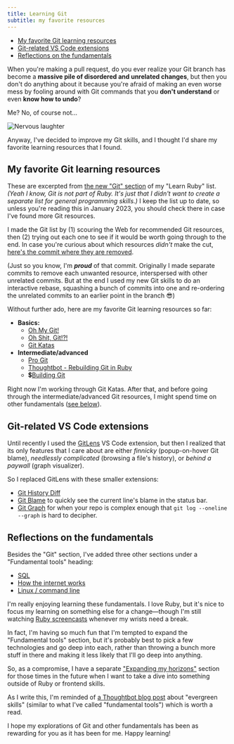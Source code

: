 ```yaml
---
title: Learning Git
subtitle: my favorite resources
---
```


- [My favorite Git learning resources](#my-favorite-git-learning-resources)
- [Git-related VS Code extensions](#git-related-vs-code-extensions)
- [Reflections on the fundamentals](#reflections-on-the-fundamentals)

When you're making a pull request, do you ever realize your Git branch has become a **massive pile of disordered and unrelated changes**, but then you don't do anything about it because you're afraid of making an even worse mess by fooling around with Git commands that you **don't understand** or even **know how to undo**?

Me? No, of course not…

![Nervous laughter](/images/memes/nervous-laugh.gif)

Anyway, I've decided to improve my Git skills, and I thought I'd share my favorite learning resources that I found.

## My favorite Git learning resources

These are excerpted from [the new "Git" section](https://github.com/fpsvogel/learn-ruby#git) of my "Learn Ruby" list. *(Yeah I know, Git is not part of Ruby. It's just that I didn't want to create a separate list for general programming skills.)* I keep the list up to date, so unless you're reading this in January 2023, you should check there in case I've found more Git resources.

I made the Git list by (1) scouring the Web for recommended Git resources, then (2) trying out each one to see if it would be worth going through to the end. In case you're curious about which resources *didn't* make the cut, [here's the commit where they are removed](https://github.com/fpsvogel/learn-ruby/commit/adc0385717160935bf233f98fc7e9686b023e283).

(Just so you know, I'm ***proud*** of that commit. Originally I made separate commits to remove each unwanted resource, interspersed with other unrelated commits. But at the end I used my new Git skills to do an interactive rebase, squashing a bunch of commits into one and re-ordering the unrelated commits to an earlier point in the branch 😎)

Without further ado, here are my favorite Git learning resources so far:

- **Basics:**
  - [Oh My Git!](https://ohmygit.org/)
  - [Oh Shit, Git!?!](https://ohshitgit.com/)
  - [Git Katas](https://github.com/eficode-academy/git-katas)
- **Intermediate/advanced**
  - [Pro Git](https://git-scm.com/book)
  - [Thoughtbot - Rebuilding Git in Ruby](https://thoughtbot.com/blog/rebuilding-git-in-ruby)
  - 💲[Building Git](https://shop.jcoglan.com/building-git)

Right now I'm working through Git Katas. After that, and before going through the intermediate/advanced Git resources, I might spend time on other fundamentals ([see below](#reflections-on-the-fundamentals)).

## Git-related VS Code extensions

Until recently I used the [GitLens](https://marketplace.visualstudio.com/items?itemName=eamodio.gitlens) VS Code extension, but then I realized that its only features that I care about are either *finnicky* (popup-on-hover Git blame), *needlessly complicated* (browsing a file's history), or *behind a paywall* (graph visualizer).

So I replaced GitLens with these smaller extensions:

- [Git History Diff](https://marketplace.visualstudio.com/items?itemName=huizhou.githd)
- [Git Blame](https://marketplace.visualstudio.com/items?itemName=waderyan.gitblame) to quickly see the current line's blame in the status bar.
- [Git Graph](https://marketplace.visualstudio.com/items?itemName=mhutchie.git-graph) for when your repo is complex enough that `git log --oneline --graph` is hard to decipher.

## Reflections on the fundamentals

Besides the "Git" section, I've added three other sections under a "Fundamental tools" heading:

- [SQL](https://github.com/fpsvogel/learn-ruby#sql)
- [How the internet works](https://github.com/fpsvogel/learn-ruby#how-the-internet-works)
- [Linux / command line](https://github.com/fpsvogel/learn-ruby#linux--command-line)

I'm really enjoying learning these fundamentals. I love Ruby, but it's nice to focus my learning on something else for a change—though I'm still watching [Ruby screencasts](https://github.com/fpsvogel/learn-ruby#ruby-blogs-podcasts-screencasts) whenever my wrists need a break.

In fact, I'm having so much fun that I'm tempted to expand the "Fundamental tools" section, but it's probably best to pick a few technologies and go deep into each, rather than throwing a bunch more stuff in there and making it less likely that I'll go deep into anything.

So, as a compromise, I have a separate ["Expanding my horizons"](https://github.com/fpsvogel/learn-ruby#expanding-my-horizons) section for those times in the future when I want to take a dive into something outside of Ruby or frontend skills.

As I write this, I'm reminded of [a Thoughtbot blog post](https://thoughtbot.com/blog/what-technologies-should-i-learn) about "evergreen skills" (similar to what I've called "fundamental tools") which is worth a read.

I hope my explorations of Git and other fundamentals has been as rewarding for you as it has been for me. Happy learning!
